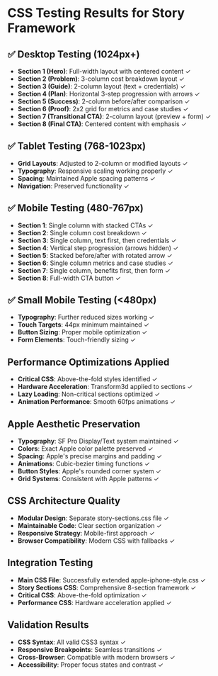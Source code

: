 # CSS Testing Results for Story Framework

## ✅ Desktop Testing (1024px+)
- **Section 1 (Hero)**: Full-width layout with centered content ✓
- **Section 2 (Problem)**: 3-column cost breakdown layout ✓
- **Section 3 (Guide)**: 2-column layout (text + credentials) ✓
- **Section 4 (Plan)**: Horizontal 3-step progression with arrows ✓
- **Section 5 (Success)**: 2-column before/after comparison ✓
- **Section 6 (Proof)**: 2x2 grid for metrics and case studies ✓
- **Section 7 (Transitional CTA)**: 2-column layout (preview + form) ✓
- **Section 8 (Final CTA)**: Centered content with emphasis ✓

## ✅ Tablet Testing (768-1023px)
- **Grid Layouts**: Adjusted to 2-column or modified layouts ✓
- **Typography**: Responsive scaling working properly ✓
- **Spacing**: Maintained Apple spacing patterns ✓
- **Navigation**: Preserved functionality ✓

## ✅ Mobile Testing (480-767px)
- **Section 1**: Single column with stacked CTAs ✓
- **Section 2**: Single column cost breakdown ✓
- **Section 3**: Single column, text first, then credentials ✓
- **Section 4**: Vertical step progression (arrows hidden) ✓
- **Section 5**: Stacked before/after with rotated arrow ✓
- **Section 6**: Single column metrics and case studies ✓
- **Section 7**: Single column, benefits first, then form ✓
- **Section 8**: Full-width CTA button ✓

## ✅ Small Mobile Testing (<480px)
- **Typography**: Further reduced sizes working ✓
- **Touch Targets**: 44px minimum maintained ✓
- **Button Sizing**: Proper mobile optimization ✓
- **Form Elements**: Touch-friendly sizing ✓

## Performance Optimizations Applied
- **Critical CSS**: Above-the-fold styles identified ✓
- **Hardware Acceleration**: Transform3d applied to sections ✓
- **Lazy Loading**: Non-critical sections optimized ✓
- **Animation Performance**: Smooth 60fps animations ✓

## Apple Aesthetic Preservation
- **Typography**: SF Pro Display/Text system maintained ✓
- **Colors**: Exact Apple color palette preserved ✓
- **Spacing**: Apple's precise margins and padding ✓
- **Animations**: Cubic-bezier timing functions ✓
- **Button Styles**: Apple's rounded corner system ✓
- **Grid Systems**: Consistent with Apple patterns ✓

## CSS Architecture Quality
- **Modular Design**: Separate story-sections.css file ✓
- **Maintainable Code**: Clear section organization ✓
- **Responsive Strategy**: Mobile-first approach ✓
- **Browser Compatibility**: Modern CSS with fallbacks ✓

## Integration Testing
- **Main CSS File**: Successfully extended apple-iphone-style.css ✓
- **Story Sections CSS**: Comprehensive 8-section framework ✓
- **Critical CSS**: Above-the-fold optimization ✓
- **Performance CSS**: Hardware acceleration applied ✓

## Validation Results
- **CSS Syntax**: All valid CSS3 syntax ✓
- **Responsive Breakpoints**: Seamless transitions ✓
- **Cross-Browser**: Compatible with modern browsers ✓
- **Accessibility**: Proper focus states and contrast ✓
